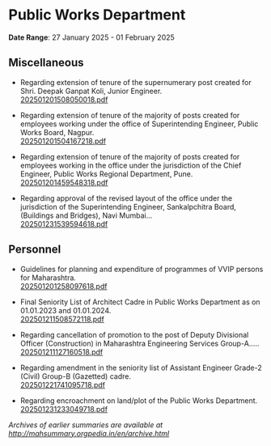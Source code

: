 # Public Works Department

**Date Range**: 27 January 2025 - 01 February 2025


## Miscellaneous
- Regarding extension of tenure of the supernumerary post created for Shri. Deepak Ganpat Koli, Junior Engineer.\
  [202501201508050018.pdf](https://gr.maharashtra.gov.in/Site/Upload/Government%20Resolutions/English/202501201508050018.pdf)

- Regarding extension of tenure of the majority of posts created for employees working under the office of Superintending Engineer, Public Works Board, Nagpur.\
  [202501201504167218.pdf](https://gr.maharashtra.gov.in/Site/Upload/Government%20Resolutions/English/202501201504167218.pdf)

- Regarding extension of tenure of the majority of posts created for employees working in the office under the jurisdiction of the Chief Engineer, Public Works Regional Department, Pune.\
  [202501201459548318.pdf](https://gr.maharashtra.gov.in/Site/Upload/Government%20Resolutions/English/202501201459548318.pdf)

- Regarding approval of the revised layout of the office under the jurisdiction of the Superintending Engineer, Sankalpchitra Board, (Buildings and Bridges), Navi Mumbai...\
  [202501231539594618.pdf](https://gr.maharashtra.gov.in/Site/Upload/Government%20Resolutions/English/202501231539594618.pdf)

## Personnel
- Guidelines for planning and expenditure of programmes of VVIP persons for Maharashtra.\
  [202501201258097618.pdf](https://gr.maharashtra.gov.in/Site/Upload/Government%20Resolutions/English/202501201258097618.pdf)

- Final Seniority List of Architect Cadre in Public Works Department as on 01.01.2023 and 01.01.2024.\
  [202501211508572118.pdf](https://gr.maharashtra.gov.in/Site/Upload/Government%20Resolutions/English/202501211508572118.pdf)

- Regarding cancellation of promotion to the post of Deputy Divisional Officer (Construction) in Maharashtra Engineering Services Group-A.....\
  [202501211127160518.pdf](https://gr.maharashtra.gov.in/Site/Upload/Government%20Resolutions/English/202501211127160518.pdf)

- Regarding amendment in the seniority list of Assistant Engineer Grade-2 (Civil) Group-B (Gazetted) cadre.\
  [202501221741095718.pdf](https://gr.maharashtra.gov.in/Site/Upload/Government%20Resolutions/English/202501221741095718.pdf)

- Regarding encroachment on land/plot of the Public Works Department.\
  [202501231233049718.pdf](https://gr.maharashtra.gov.in/Site/Upload/Government%20Resolutions/English/202501231233049718.pdf)


*Archives of earlier summaries are available at http://mahsummary.orgpedia.in/en/archive.html*